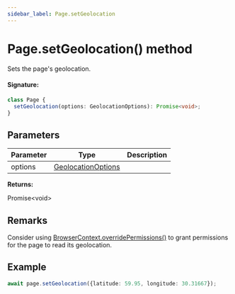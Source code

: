 ```yaml
---
sidebar_label: Page.setGeolocation
---
```


# Page.setGeolocation() method

Sets the page's geolocation.

#### Signature:

```typescript
class Page {
  setGeolocation(options: GeolocationOptions): Promise<void>;
}
```

## Parameters

| Parameter | Type                                                    | Description |
| --------- | ------------------------------------------------------- | ----------- |
| options   | [GeolocationOptions](./puppeteer.geolocationoptions.md) |             |

**Returns:**

Promise&lt;void&gt;

## Remarks

Consider using [BrowserContext.overridePermissions()](./puppeteer.browsercontext.overridepermissions.md) to grant permissions for the page to read its geolocation.

## Example

```ts
await page.setGeolocation({latitude: 59.95, longitude: 30.31667});
```
